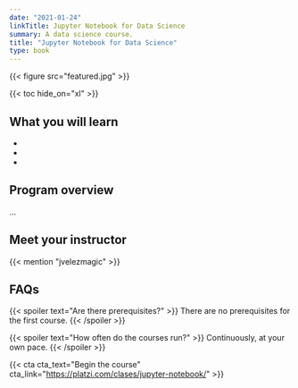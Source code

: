 ```yaml
---
date: "2021-01-24"
linkTitle: Jupyter Notebook for Data Science
summary: A data science course.
title: "Jupyter Notebook for Data Science"
type: book
---
```


{{< figure src="featured.jpg" >}}

{{< toc hide_on="xl" >}}

## What you will learn

-
-
-

## Program overview

...

## Meet your instructor

{{< mention "jvelezmagic" >}}

## FAQs

{{< spoiler text="Are there prerequisites?" >}}
There are no prerequisites for the first course.
{{< /spoiler >}}

{{< spoiler text="How often do the courses run?" >}}
Continuously, at your own pace.
{{< /spoiler >}}

{{< cta cta_text="Begin the course" cta_link="https://platzi.com/clases/jupyter-notebook/" >}}
